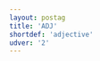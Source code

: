 ```yaml
---
layout: postag
title: 'ADJ'
shortdef: 'adjective'
udver: '2'
---
```

<!-- Interlanguage links updated Út zář 29 20:31:25 CEST 2020 -->
